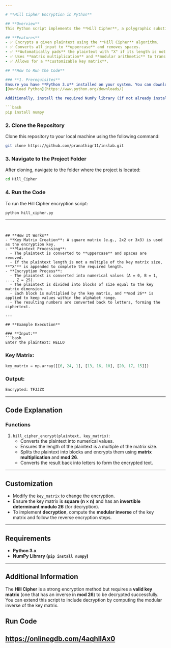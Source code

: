 ```yaml
---

# **Hill Cipher Encryption in Python**

## **Overview**
This Python script implements the **Hill Cipher**, a polygraphic substitution cipher that encrypts blocks of letters using matrix multiplication. The Hill Cipher is one of the earliest encryption techniques based on linear algebra and modular arithmetic.

## **Features**
- ✅ Encrypts a given plaintext using the **Hill Cipher** algorithm.
- ✅ Converts all input to **uppercase** and removes spaces.
- ✅ **Automatically pads** the plaintext with "X" if its length is not a multiple of the matrix size.
- ✅ Uses **matrix multiplication** and **modular arithmetic** to transform plaintext into ciphertext.
- ✅ Allows for a **customizable key matrix**.

## **How to Run the Code**

### **1. Prerequisites**
Ensure you have **Python 3.x** installed on your system. You can download it from the official Python website:  
[Download Python](https://www.python.org/downloads/)

Additionally, install the required NumPy library (if not already installed) using:

```bash
pip install numpy
```

### **2. Clone the Repository**
Clone this repository to your local machine using the following command:
```bash
git clone https://github.com/pranathigr11/inslab.git
```

### **3. Navigate to the Project Folder**
After cloning, navigate to the folder where the project is located:
```bash
cd Hill_Cipher
```

### **4. Run the Code**
To run the Hill Cipher encryption script:
```bash
python hill_cipher.py
```

---
```


## **How It Works**
- **Key Matrix Creation**: A square matrix (e.g., 2x2 or 3x3) is used as the encryption key.
- **Plaintext Processing**:
  - The plaintext is converted to **uppercase** and spaces are removed.
  - If the plaintext length is not a multiple of the key matrix size, **"X"** is appended to complete the required length.
- **Encryption Process**:
  - The plaintext is converted into numerical values (A = 0, B = 1, ..., Z = 25).
  - The plaintext is divided into blocks of size equal to the key matrix dimension.
  - Each block is multiplied by the key matrix, and **mod 26** is applied to keep values within the alphabet range.
  - The resulting numbers are converted back to letters, forming the ciphertext.

---

## **Example Execution**

### **Input:**
```bash
Enter the plaintext: HELLO
```

### **Key Matrix:**
```python
key_matrix = np.array([[6, 24, 1], [13, 16, 10], [20, 17, 15]])
```

### **Output:**
```bash
Encrypted: TFJJZX
```

---

## **Code Explanation**

### **Functions**
1. `hill_cipher_encrypt(plaintext, key_matrix)`:
   - Converts the plaintext into numerical values.
   - Ensures the length of the plaintext is a multiple of the matrix size.
   - Splits the plaintext into blocks and encrypts them using **matrix multiplication** and **mod 26**.
   - Converts the result back into letters to form the encrypted text.

---

## **Customization**
- Modify the `key_matrix` to change the encryption.
- Ensure the key matrix is **square (n × n)** and has an **invertible determinant modulo 26** (for decryption).
- To implement **decryption**, compute the **modular inverse** of the key matrix and follow the reverse encryption steps.

---

## **Requirements**
- **Python 3.x**
- **NumPy Library (`pip install numpy`)**

---

## **Additional Information**
The **Hill Cipher** is a strong encryption method but requires a **valid key matrix** (one that has an inverse in **mod 26**) to be decrypted successfully. You can extend this script to include decryption by computing the modular inverse of the key matrix.


## **Run Code** 
https://onlinegdb.com/4aqhlIAx0
---


